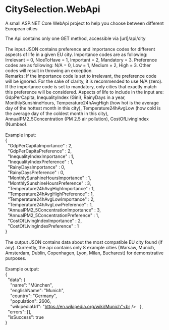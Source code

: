 # CitySelection.WebApi
A small ASP.NET Core WebApi project to help you choose between different European cities

The Api contains only one GET method, accessible via [url]/api/city<br />
<br />
The input JSON contains preference and importance codes for different aspects of life in a given EU city. Importance codes are as following: Irrelevant = 0, NiceToHave = 1, Important = 2, Mandatory = 3. Preference codes are as following: N/A = 0, Low = 1, Medium = 2, High = 3. Other codes will result in throwing an exception. <br />
Remarks: If the importance code is set to irrelevant, the preference code will be ignored. For the sake of clarity, it is recommended to use N/A (zero). If the importance code is set to mandatory, only cities that exactly match this preference will be considered. Aspects of life to include in the input are: GdpPerCapita, InequalityIndex (Gini), RainyDays in a year, MonthlySunshineHours, Temperature24hAvgHigh (how hot is the average day of the hottest month in this city), Temperature24hAvgLow (how cold is the average day of the coldest month in this city), AnnualPM2_5Concentration (PM 2.5 air pollution), CostOfLivingIndex (Numbeo).<br />
<br />
Example input:<br />
{<br />
&nbsp;&nbsp;"GdpPerCapitaImportance" : 2,<br />
&nbsp;&nbsp;"GdpPerCapitaPreference" : 2,<br />
&nbsp;&nbsp;"InequalityIndexImportance" : 1,<br />
&nbsp;&nbsp;"InequalityIndexPreference" : 1,<br />
&nbsp;&nbsp;"RainyDaysImportance" : 0,<br />
&nbsp;&nbsp;"RainyDaysPreference" : 0,<br />
&nbsp;&nbsp;"MonthlySunshineHoursImportance" : 1,<br />
&nbsp;&nbsp;"MonthlySunshineHoursPreference" : 3,<br />
&nbsp;&nbsp;"Temperature24hAvgHighImportance" : 1,<br />
&nbsp;&nbsp;"Temperature24hAvgHighPreference" : 1,<br />
&nbsp;&nbsp;"Temperature24hAvgLowImportance" : 2,<br />
&nbsp;&nbsp;"Temperature24hAvgLowPreference" : 1,<br />
&nbsp;&nbsp;"AnnualPM2_5ConcentrationImportance" : 3,<br />
&nbsp;&nbsp;"AnnualPM2_5ConcentrationPreference" : 1,<br />
&nbsp;&nbsp;"CostOfLivingIndexImportance" : 2,<br />
&nbsp;&nbsp;"CostOfLivingIndexPreference" : 1<br />
}<br />
<br />
The output JSON contains data about the most compatible EU city found (if any). Currently, the api contains only 8 example cities (Warsaw, Munich, Amsterdam, Dublin, Copenhagen, Lyon, Milan, Bucharest) for demonstrative purposes.<br />
<br />
Example output:<br />
{<br />
&nbsp;&nbsp;"data": {<br />
&nbsp;&nbsp;&nbsp;&nbsp;"name": "München",<br />
&nbsp;&nbsp;&nbsp;&nbsp;"englishName": "Munich",<br />
&nbsp;&nbsp;&nbsp;&nbsp;"country": "Germany",<br />
&nbsp;&nbsp;&nbsp;&nbsp;"population": 2606,<br />
&nbsp;&nbsp;&nbsp;&nbsp;"wikipediaUrl": "https://en.wikipedia.org/wiki/Munich"<br />
&nbsp;&nbsp;},<br />
&nbsp;&nbsp;"errors": [],<br />
&nbsp;&nbsp;"isSuccess": true<br />
}<br />


